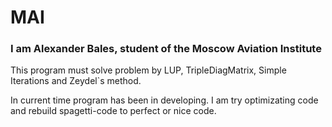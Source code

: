 # MAI
<h3>I am Alexander Bales, student of the Moscow Aviation Institute</h3>
<body>	
	<p>
		<text>This program must solve problem by LUP, 
		TripleDiagMatrix, Simple Iterations and Zeydel`s method.</text>
	</p>
	<text>In current time program has been in developing. I am try optimizating code and rebuild spagetti-code to perfect or nice code.</text>
</body>

